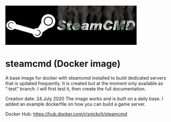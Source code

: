 ![](https://github.com/SnickCH/steamcmd/raw/master/steamcmd.jpg)
# steamcmd (Docker image)
A base image for docker with steamcmd installed to build dedicated servers that is updated frequently. It is created but at the moment only available as ":test" branch. I will first test it, then create the full documentation. 

Creation date: 24.July 2020
The image works and is built on a daily base. I added an example dockerfile on how you can build a game server.

Docker Hub: https://hub.docker.com/r/snickch/steamcmd
  
